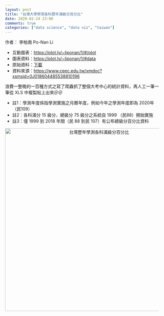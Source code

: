 ```yaml
---
layout: post
title: "台灣大學學測各科歷年滿級分百分比"
date: 2020-02-24 23:00
comments: true
categories: ["data science", "data viz", "taiwan"]
---
```


作者： 李柏南 Po-Nan Li

- 互動圖表：https://plot.ly/~liponan/1/#/plot
- 圖表資料：https://plot.ly/~liponan/1/#data
- 原始資料：[下載](/assets/taiwan_ceec_data.zip)
- 資料來源：https://www.ceec.edu.tw/xmdoc?xsmsid=0J018604485538810196



浪費一整晚的一百種方式之寫了爬蟲抓了整個大考中心的統計資料，再人工一筆一筆從 XLS 中複製貼上出來＠＠

- 註1：學測年度係指學測實施之月曆年度，例如今年之學測年度即為 2020年（民109）
- 註2：各科滿分 15 級分、總級分 75 級分之系統自 1999 （民88）開始實施
- 註3：僅 1999 到 2018 年間（民 88 到民 107）有公布總級分百分比資料

<div>
    <a href="https://plot.ly/~liponan/1/?share_key=0NTJPxArPjqXXmAl3OAvRQ" target="_blank" title="台灣歷年學測各科滿級分百分比" style="display: block; text-align: center;"><img src="https://plot.ly/~liponan/1.png?share_key=0NTJPxArPjqXXmAl3OAvRQ" alt="台灣歷年學測各科滿級分百分比" style="max-width: 100%;width: 600px;"  width="600" onerror="this.onerror=null;this.src='https://plot.ly/404.png';" /></a>
    <script data-plotly="liponan:1" sharekey-plotly="0NTJPxArPjqXXmAl3OAvRQ" src="https://plot.ly/embed.js" async></script>
</div>
